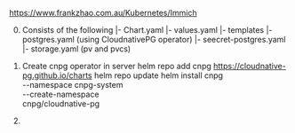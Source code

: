 https://www.frankzhao.com.au/Kubernetes/Immich

0. Consists of the following
   |- Chart.yaml
   |- values.yaml
   |- templates
   |- postgres.yaml (using CloudnativePG operator)
   |- seecret-postgres.yaml  
    |- storage.yaml (pv and pvcs)

1. Create cnpg operator in server
   helm repo add cnpg https://cloudnative-pg.github.io/charts
   helm repo update
   helm install cnpg \
    --namespace cnpg-system \
    --create-namespace \
    cnpg/cloudnative-pg

2.

